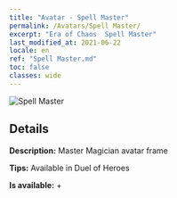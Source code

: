 ```yaml
---
title: "Avatar - Spell Master"
permalink: /Avatars/Spell Master/
excerpt: "Era of Chaos  Spell Master"
last_modified_at: 2021-06-22
locale: en
ref: "Spell Master.md"
toc: false
classes: wide
---
```

 ![Spell Master](/images/a/avatarFrame_10.png)

## Details

 **Description:** Master Magician avatar frame 

 **Tips:** Available in Duel of Heroes 

 **Is available:**  + 

